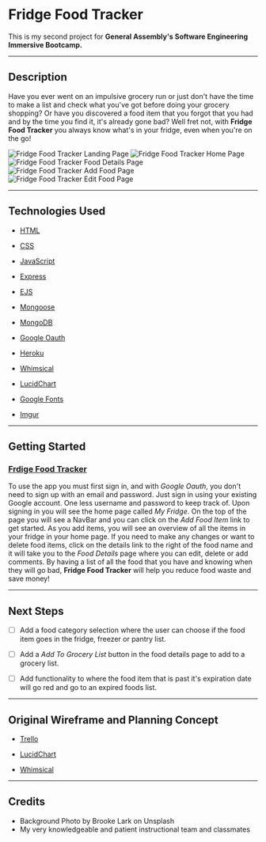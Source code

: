 # Fridge Food Tracker

This is my second project for **General Assembly's Software Engineering Immersive Bootcamp.**

---

## Description

Have you ever went on an impulsive grocery run or just don't have the time to make a list and check what you've got before doing your grocery shopping? Or have you discovered a food item that you forgot that you had and by the time you find it, it's already gone bad? Well fret not, with **Fridge Food Tracker** you always know what's in your fridge, even when you're on the go!

![Fridge Food Tracker Landing Page](https://imgur.com/tQdygHR.png)
![Fridge Food Tracker Home Page](https://imgur.com/cJVEvcy.png)
![Fridge Food Tracker Food Details Page](https://imgur.com/3fz3DwI.png)
![Fridge Food Tracker Add Food Page](https://imgur.com/T04z1bL.png)
![Fridge Food Tracker Edit Food Page](https://imgur.com/h8t3o8H.png)

---

## Technologies Used

* [HTML](https://www.w3schools.com/html/)

* [CSS](https://www.w3schools.com/cssref/)

* [JavaScript](https://developer.mozilla.org/en-US/)

* [Express](https://expressjs.com/)

* [EJS](https://www.npmjs.com/package/express-ejs-layouts)
 
* [Mongoose](https://mongoosejs.com/)

* [MongoDB](https://www.mongodb.com/cloud/atlas/lp/try2?utm_source=google&utm_campaign=gs_americas_united_states_search_core_brand_atlas_desktop&utm_term=mongodb&utm_medium=cpc_paid_search&utm_ad=e&utm_ad_campaign_id=12212624338&adgroup=115749704103&gclid=CjwKCAjwjtOTBhAvEiwASG4bCMsWwPdZJxSjVYS_jkDsauFz88JIqH2xqdNPltwSrPDnW4Ud3UDl1xoCSEsQAvD_BwE)

* [Google Oauth](https://developers.google.com/identity/protocols/oauth2)

* [Heroku](https://id.heroku.com/login)

* [Whimsical](https://whimsical.com)

* [LucidChart](https://www.lucidchart.com/pages/) 

* [Google Fonts](https://fonts.google.com/)

* [Imgur](https://imgur.com/)

---

## Getting Started

### <a href="https://fridge-food-tracker.herokuapp.com/" target="_blank">Frdige Food Tracker</a>

To use the app you must first sign in, and with *Google Oauth*, you don't need to sign up with an email and password. Just sign in using your existing Google account. One less username and password to keep track of. Upon signing in you will see the home page called *My Fridge*. On the top of the page you will see a NavBar and you can click on the *Add Food Item* link to get started. As you add items, you will see an overview of all the items in your fridge in your home page. If you need to make any changes or want to delete food items, click on the details link to the right of the food name and it will take you to the *Food Details* page where you can edit, delete or add comments. By having a list of all the food that you have and knowing when they will go bad, **Fridge Food Tracker** will help you reduce food waste and save money!

---

## Next Steps

- [ ] Add a food category selection where the user can choose if the food item goes in the fridge, freezer or pantry list.

- [ ] Add a *Add To Grocery List* button in the food details page to add to a grocery list.

- [ ] Add functionality to where the food item that is past it's expiration date will go red and go to an expired foods list.

---

## Original Wireframe and Planning Concept

* [Trello](https://trello.com/b/LAZ5NMco/ga-seir-project-2)

* [LucidChart](https://lucid.app/lucidchart/c7bf275f-a812-450b-bbe2-02f271202bf8/edit?page=0_0&invitationId=inv_13bb99ab-860a-4982-9408-e2affd971685#)

* [Whimsical](https://whimsical.com/seir-project-2-wireframe-Xu6eFWxJd2vo49x2gkDSKd)

---

## Credits

* Background Photo by Brooke Lark on Unsplash
* My very knowledgeable and patient instructional team and classmates

